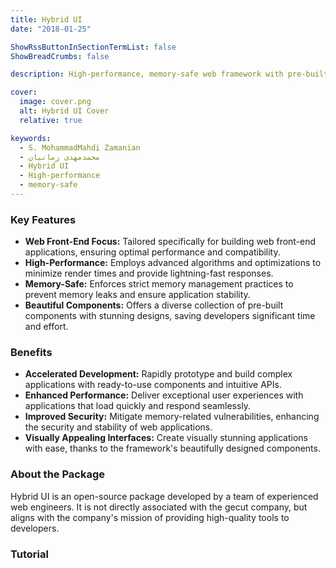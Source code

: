 ```yaml
---
title: Hybrid UI
date: "2018-01-25"

ShowRssButtonInSectionTermList: false
ShowBreadCrumbs: false

description: High-performance, memory-safe web framework with pre-built components for rapid development. It delivers exceptional user experiences.

cover:
  image: cover.png
  alt: Hybrid UI Cover
  relative: true

keywords:
  - S. MohammadMahdi Zamanian
  - محمدمهدی زمانیان
  - Hybrid UI
  - High-performance
  - memory-safe
---
```


### Key Features

- **Web Front-End Focus:** Tailored specifically for building web front-end applications, ensuring optimal performance and compatibility.
- **High-Performance:** Employs advanced algorithms and optimizations to minimize render times and provide lightning-fast responses.
- **Memory-Safe:** Enforces strict memory management practices to prevent memory leaks and ensure application stability.
- **Beautiful Components:** Offers a diverse collection of pre-built components with stunning designs, saving developers significant time and effort.

### Benefits

- **Accelerated Development:** Rapidly prototype and build complex applications with ready-to-use components and intuitive APIs.
- **Enhanced Performance:** Deliver exceptional user experiences with applications that load quickly and respond seamlessly.
- **Improved Security:** Mitigate memory-related vulnerabilities, enhancing the security and stability of web applications.
- **Visually Appealing Interfaces:** Create visually stunning applications with ease, thanks to the framework's beautifully designed components.

### About the Package

Hybrid UI is an open-source package developed by a team of experienced web engineers. It is not directly associated with the gecut company, but aligns with the company's mission of providing high-quality tools to developers.

### Tutorial
